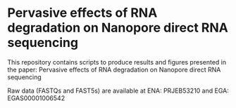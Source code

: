 # Pervasive effects of RNA degradation on Nanopore direct RNA sequencing


This repository contains scripts to produce results and figures presented in the paper:
Pervasive effects of RNA degradation on Nanopore direct RNA sequencing


Raw data (FASTQs and FAST5s) are available at ENA: PRJEB53210 and EGA: EGAS00001006542


